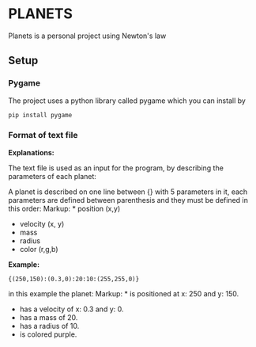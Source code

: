 # PLANETS
Planets is a personal project using Newton's law

## Setup
### Pygame
The project uses a python library called pygame which you can install by
```bash
pip install pygame
```
### Format of text file
**Explanations:**

The text file is used as an input for the program, by describing the parameters of each planet:

A planet is described on one line between {} with 5 parameters in it, each parameters are defined between parenthesis and they must be defined in this order:
Markup: * position (x,y)
 * velocity (x, y)
 * mass
 * radius
 * color (r,g,b)

**Example:**

```{(250,150):(0.3,0):20:10:(255,255,0)}```

in this example the planet:
Markup: * is positioned at x: 250 and y: 150. 
  * has a velocity of x: 0.3 and y: 0.
  * has a mass of 20.
  * has a radius of 10.
  * is colored purple.
